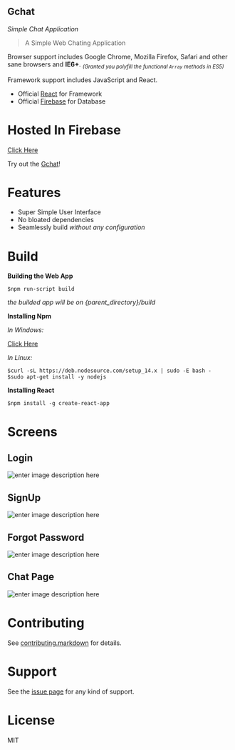 ## Gchat
*Simple Chat Application*


> A Simple Web Chating Application

Browser support includes Google Chrome, Mozilla Firefox, Safari and other sane browsers and **IE6+**. <sub>_(Granted you polyfill the functional `Array` methods in ES5)_</sub>

Framework support includes JavaScript and React.

- Official [React][1]  for Framework
- Official [Firebase][2] for Database


# Hosted In Firebase

[Click Here ][3]

Try out the [Gchat][3]!



# Features

- Super Simple User Interface
- No bloated dependencies
- Seamlessly build *without any configuration*

# Build

**Building the Web App**

```shell
$npm run-script build
```
*the builded app will be on {parent_directory}/build*

**Installing Npm**


*In Windows:*

[Click Here][4]

*In Linux:*
```shell
$curl -sL https://deb.nodesource.com/setup_14.x | sudo -E bash - 
$sudo apt-get install -y nodejs

```
**Installing React**

```shell
$npm install -g create-react-app

```


# Screens
**Login**
-

![enter image description here](https://raw.githubusercontent.com/xidhu/Gchat/master/config/a.png)

**SignUp**
-
![enter image description here](https://github.com/xidhu/Gchat/blob/master/config/c.png?raw=true)

**Forgot Password**
-
![enter image description here](https://github.com/xidhu/Gchat/blob/master/config/b.png?raw=true)

**Chat Page**
-
![enter image description here](https://github.com/xidhu/Gchat/blob/master/config/d.png?raw=true)
# Contributing

See [contributing.markdown][5] for details.

# Support

See  the [issue page][6]  for any kind of support.

# License

MIT

[1]: https://github.com/facebook/react
[2]: https://firebase.google.com
[3]: https://chat3-f8994.web.app
[4]: https://nodejs.org/en/download
[5]: https://github.com/xidhu/Gchat
[6]: https://github.com/xidhu/Gchat/issues


